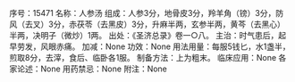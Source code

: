 序号：15471
名称：人参汤
组成：人参3分，地骨皮3分，羚羊角（镑）3分，防风（去叉）3分，赤茯苓（去黑皮）3分，升麻半两，玄参半两，黄芩（去黑心）半两，决明子（微炒）1两。
出处：《圣济总录》卷一○八。
主治：时气患后，起早劳发，风眼赤痛。
加减：None
功效：None
用法用量：每服5钱匕，水1盏半，煎取8分，去滓，食后、临卧各1服。
制备方法：上为粗末。
临床应用：None
各家论述：None
用药禁忌：None
附注：None
